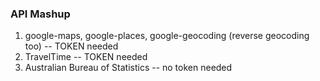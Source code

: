 ### API Mashup

1. google-maps, google-places, google-geocoding (reverse geocoding too)  -- TOKEN needed
2. TravelTime                                                            -- TOKEN needed
3. Australian Bureau of Statistics                                       -- no token needed
